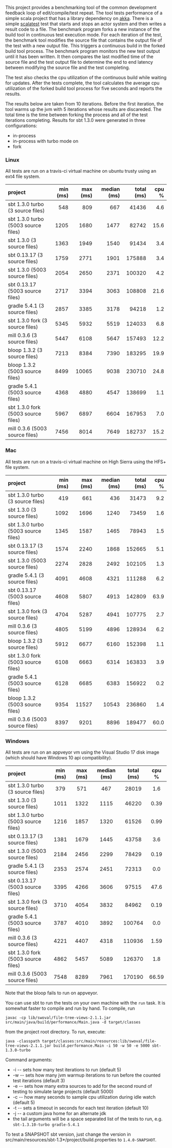 This project provides a benchmarking tool of the common development
feedback loop of edit/compile/test repeat. The tool tests performance
of a simple scala project that has a library dependency on
[akka](https://akka.io). There is a simple [scalatest](http://www.scalatest.org)
test that starts and stops an actor system and then writes a result
code to a file. The benchmark program forks a new instance of the build
tool in continuous test execution mode. For each iteration of the test,
the benchmark tool modifies the source file that contains the output file
of the test with a new output file. This triggers a continuous build in the
forked build tool process. The benchmark program monitors the new test output
until it has been written. It then compares the last modified time of the source
file and the test output file to determine the end to end latency between
modifying the source file and the test completing.

The test also checks the cpu utilization of the continuous build while waiting
for updates. After the tests complete, the tool calculates the average cpu
utilization of the forked build tool process for five seconds and reports the
results.

The results below are taken from 10 iterations. Before the first iteration,
the tool warms up the jvm with 5 iterations whose results are discareded. The
total time is the time between forking the process and all of the test iterations
completing. Results for sbt 1.3.0 were generated in three configurations:
* in-process
* in-process with turbo mode on
* fork

### Linux
All tests are run on a travis-ci virtual machine on ubuntu trusty using an ext4
file system.

project | min (ms) | max (ms) | median (ms) | total (ms) | cpu % |
:------- | -------: | -------: | --------: | ---------: | ----: |
sbt 1.3.0 turbo (3 source files) | 548 | 809 | 667 | 41436 | 4.6
sbt 1.3.0 turbo (5003 source files) | 1205 | 1680 | 1477 | 82742 | 15.6
sbt 1.3.0 (3 source files) | 1363 | 1949 | 1540 | 91434 | 3.4
sbt 0.13.17 (3 source files) | 1759 | 2771 | 1901 | 175888 | 3.4
sbt 1.3.0 (5003 source files) | 2054 | 2650 | 2371 | 100320 | 4.2
sbt 0.13.17 (5003 source files) | 2717 | 3394 | 3063 | 108808 | 21.6
gradle 5.4.1 (3 source files) | 2857 | 3385 | 3178 | 94218 | 1.2
sbt 1.3.0 fork (3 source files) | 5345 | 5932 | 5519 | 124033 | 6.8
mill 0.3.6 (3 source files) | 5447 | 6108 | 5647 | 157493 | 12.2
bloop 1.3.2 (3 source files) | 7213 | 8384 | 7390 | 183295 | 19.9
bloop 1.3.2 (5003 source files) | 8499 | 10065 | 9038 | 230710 | 24.8
gradle 5.4.1 (5003 source files) | 4368 | 4880 | 4547 | 138699 | 1.1
sbt 1.3.0 fork (5003 source files) | 5967 | 6897 | 6604 | 167953 | 7.0
mill 0.3.6 (5003 source files) | 7456 | 8014 | 7649 | 182737 | 15.2

### Mac
All tests are run on a travis-ci virtual machine on High Sierra using the HFS+
file system.

project | min (ms) | max (ms) | median (ms) | total (ms) | cpu % |
:------- | -------: | -------: | --------: | ---------: | ----: |
sbt 1.3.0 turbo (3 source files) | 419 | 661 | 436 | 31473 | 9.2
sbt 1.3.0 (3 source files) | 1092 | 1696 | 1240 | 73459 | 1.6
sbt 1.3.0 turbo (5003 source files) | 1345 | 1587 | 1465 | 78943 | 1.5
sbt 0.13.17 (3 source files) | 1574 | 2240 | 1868 | 152665 | 5.1
sbt 1.3.0 (5003 source files) | 2274 | 2828 | 2492 | 102105 | 1.3
gradle 5.4.1 (3 source files) | 4091 | 4608 | 4321 | 111288 | 6.2
sbt 0.13.17 (5003 source files) | 4608 | 5807 | 4913 | 142809 | 63.9
sbt 1.3.0 fork (3 source files) | 4704 | 5287 | 4941 | 107775 | 2.7
mill 0.3.6 (3 source files) | 4805 | 5199 | 4896 | 128934 | 6.2
bloop 1.3.2 (3 source files) | 5912 | 6677 | 6160 | 152398 | 1.1
sbt 1.3.0 fork (5003 source files) | 6108 | 6663 | 6314 | 163833 | 3.9
gradle 5.4.1 (5003 source files) | 6128 | 6685 | 6383 | 156922 | 0.2
bloop 1.3.2 (5003 source files) | 9354 | 11527 | 10543 | 236860 | 1.4
mill 0.3.6 (5003 source files) | 8397 | 9201 | 8896 | 189477 | 60.0

### Windows
All tests are run on an appveyor vm using the Visual Studio 17 disk image (which
should have Windows 10 api compatibility).

project | min (ms) | max (ms) | median (ms) | total (ms) | cpu % |
:------- | :------: | :------: | :-------: | :--------: | :---: |
sbt 1.3.0 turbo (3 source files) | 379 | 571 | 467 | 28019 | 1.6
sbt 1.3.0 (3 source files) | 1011 | 1322 | 1115 | 46220 | 0.39
sbt 1.3.0 turbo (5003 source files) | 1216 | 1857 | 1320 | 61526 | 0.99
sbt 0.13.17 (3 source files) | 1381 | 1679 | 1445 | 43758 | 3.6
sbt 1.3.0 (5003 source files) | 2184 | 2456 | 2299 | 78429 | 0.19
gradle 5.4.1 (3 source files) | 2353 | 2574 | 2451 | 72313 | 0.0
sbt 0.13.17 (5003 source files) | 3395 | 4266 | 3606 | 97515 | 47.6
sbt 1.3.0 fork (3 source files) | 3710 | 4054 | 3832 | 84962 | 0.19
gradle 5.4.1 (5003 source files) | 3787 | 4010 | 3892 | 100764 | 0.0
mill 0.3.6 (3 source files) | 4221 | 4407 | 4318 | 110936 | 1.59
sbt 1.3.0 fork (5003 source files) | 4862 | 5457 | 5089 | 126370 | 1.8
mill 0.3.6 (5003 source files) | 7548 | 8289 | 7961 | 170190 | 66.59

Note that the bloop fails to run on appveyor.

You can use sbt to run the tests on your own machine with the `run` task. It is
somewhat faster to compile and run by hand. To compile, run
```
javac -cp lib/swoval/file-tree-views-2.1.1.jar src/main/java/build/performance/Main.java -d target/classes
```
from the project root directory. To run, execute:
```
java -classpath target/classes:src/main/resources:lib/swoval/file-tree-views-2.1.1.jar build.performance.Main -i 50 -w 50 -e 5000 sbt-1.3.0-turbo
```

Command arguments:
* -i -- sets how many test iterations to run (default 5)
* -w -- sets how many jvm warmup iterations to run before the counted test iterations (default 3)
* -e -- sets how many extra sources to add for the second round of testing to simulate large projects (default 5000)
* -c -- how many seconds to sample cpu utilization during idle watch (default 5)
* -t -- sets a timeout in seconds for each test iteration (default 10)
* -j -- a custom java home for an alternate jdk
* the tail arguments will be a space separated list of the tests to run, e.g.
`sbt-1.3.10-turbo gradle-5.4.1`

To test a SNAPSHOT sbt version, just change the version in
src/main/resources/sbt-1.3*/project/build.properties to `1.4.0-SNAPSHOT`.
